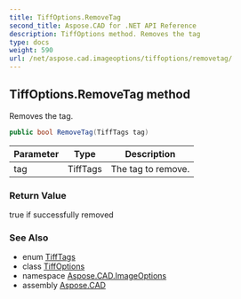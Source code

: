 ```yaml
---
title: TiffOptions.RemoveTag
second_title: Aspose.CAD for .NET API Reference
description: TiffOptions method. Removes the tag
type: docs
weight: 590
url: /net/aspose.cad.imageoptions/tiffoptions/removetag/
---
```

## TiffOptions.RemoveTag method

Removes the tag.

```csharp
public bool RemoveTag(TiffTags tag)
```

| Parameter | Type | Description |
| --- | --- | --- |
| tag | TiffTags | The tag to remove. |

### Return Value

true if successfully removed

### See Also

* enum [TiffTags](../../../aspose.cad.fileformats.tiff.enums/tifftags/)
* class [TiffOptions](../)
* namespace [Aspose.CAD.ImageOptions](../../../aspose.cad.imageoptions/)
* assembly [Aspose.CAD](../../../)


